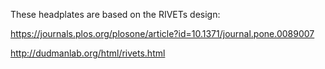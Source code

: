 These headplates are based on the RIVETs design:

https://journals.plos.org/plosone/article?id=10.1371/journal.pone.0089007

http://dudmanlab.org/html/rivets.html
